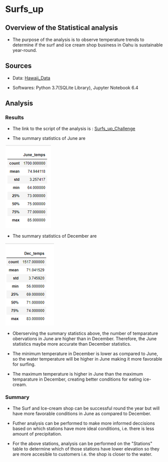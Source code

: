 # Surfs_up

## Overview of the Statistical analysis

- The purpose of the analysis is to observe temperature trends to determine if the surf and ice cream shop business in Oahu is sustainable year-round.

## Sources

- Data: [Hawaii_Data](https://github.com/manasidek/Surfs_up/blob/main/hawaii.sqlite)

- Softwares: Python 3.7(SQLite Library), Jupyter Notebook 6.4

## Analysis

### Results

- The link to the script of the analysis is : [Surfs_up_Challenge](https://github.com/manasidek/Surfs_up/blob/main/Surfs_Up_Challenge.ipynb)

- The summary statistics of June are 

![June_Summary](https://github.com/manasidek/Surfs_up/blob/main/images/june_summary.png)

- The summary statistics of December are 

![Dec_Summary](https://github.com/manasidek/Surfs_up/blob/main/images/Dec_summary.png)

- Oberserving the summary statistics above, the number of temparature obervations in June are higher than in December. Therefore, the June statistics maybe more accurate than December statistics.

- The minimum temperature in December is lower as compared to June, so the water temperature will be higher in June making it more favorable for surfing.

- The maximum temperature is higher in June than the maximum temparature in December, creating better conditions for eating ice-cream.

### Summary

- The Surf and Ice-cream shop can be successful round the year but will have more favorable conditions in June as compared to December.

- Futher analysis can be performed to make more informed deccisions based on which stations have more ideal conditions, i.e. there is less amount of precipitation.

- For the above stations, analysis can be performed on the "Stations" table to determine which of those stations have lower elevation so they are more accesible to customers i.e. the shop is closer to the water.